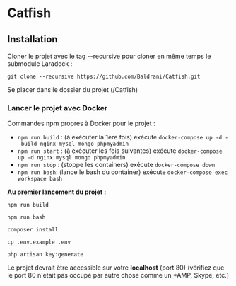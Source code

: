 # Catfish

## Installation

Cloner le projet avec le tag --recursive pour cloner en même temps le submodule Laradock :

`git clone --recursive https://github.com/Baldrani/Catfish.git`

Se placer dans le dossier du projet (/Catfish)

### Lancer le projet avec Docker

Commandes npm propres à Docker pour le projet :

* `npm run build` : (à exécuter la 1ère fois) exécute `docker-compose up -d --build nginx mysql mongo phpmyadmin`
* `npm run start` : (à exécuter les fois suivantes) exécute `docker-compose up -d nginx mysql mongo phpmyadmin`
* `npm run stop` : (stoppe les containers) exécute `docker-compose down` 
* `npm run bash`: (lance le bash du container) exécute `docker-compose exec workspace bash`

**Au premier lancement du projet :**

`npm run build` 

`npm run bash`

`composer install`

`cp .env.example .env` 

`php artisan key:generate`

Le projet devrait être accessible sur votre **localhost** (port 80) (vérifiez que le port 80 n'était pas occupé par autre chose comme un \*AMP, Skype, etc.)
